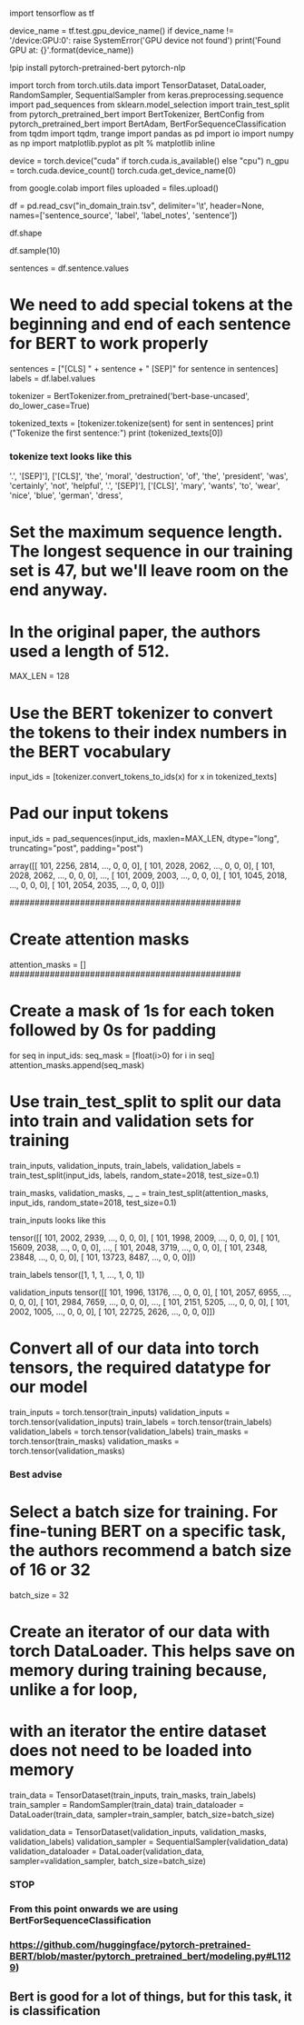 import tensorflow as tf

device_name = tf.test.gpu_device_name()
if device_name != '/device:GPU:0':
  raise SystemError('GPU device not found')
print('Found GPU at: {}'.format(device_name))

!pip install pytorch-pretrained-bert pytorch-nlp



import torch
from torch.utils.data import TensorDataset, DataLoader, RandomSampler, SequentialSampler
from keras.preprocessing.sequence import pad_sequences
from sklearn.model_selection import train_test_split
from pytorch_pretrained_bert import BertTokenizer, BertConfig
from pytorch_pretrained_bert import BertAdam, BertForSequenceClassification
from tqdm import tqdm, trange
import pandas as pd
import io
import numpy as np
import matplotlib.pyplot as plt
% matplotlib inline

device = torch.device("cuda" if torch.cuda.is_available() else "cpu")
n_gpu = torch.cuda.device_count()
torch.cuda.get_device_name(0)

from google.colab import files
uploaded = files.upload()

df = pd.read_csv("in_domain_train.tsv", delimiter='\t', header=None, names=['sentence_source', 'label', 'label_notes', 'sentence'])

df.shape

df.sample(10)

sentences = df.sentence.values

# We need to add special tokens at the beginning and end of each sentence for BERT to work properly
sentences = ["[CLS] " + sentence + " [SEP]" for sentence in sentences]
labels = df.label.values



tokenizer = BertTokenizer.from_pretrained('bert-base-uncased', do_lower_case=True)

tokenized_texts = [tokenizer.tokenize(sent) for sent in sentences]
print ("Tokenize the first sentence:")
print (tokenized_texts[0])


### tokenize text looks like this 

'.',
  '[SEP]'],
 ['[CLS]',
  'the',
  'moral',
  'destruction',
  'of',
  'the',
  'president',
  'was',
  'certainly',
  'not',
  'helpful',
  '.',
  '[SEP]'],
 ['[CLS]',
  'mary',
  'wants',
  'to',
  'wear',
  'nice',
  'blue',
  'german',
  'dress',



# Set the maximum sequence length. The longest sequence in our training set is 47, but we'll leave room on the end anyway. 
# In the original paper, the authors used a length of 512.
MAX_LEN = 128

# Use the BERT tokenizer to convert the tokens to their index numbers in the BERT vocabulary
input_ids = [tokenizer.convert_tokens_to_ids(x) for x in tokenized_texts]

# Pad our input tokens
input_ids = pad_sequences(input_ids, maxlen=MAX_LEN, dtype="long", truncating="post", padding="post")

array([[ 101, 2256, 2814, ...,    0,    0,    0],
       [ 101, 2028, 2062, ...,    0,    0,    0],
       [ 101, 2028, 2062, ...,    0,    0,    0],
       ...,
       [ 101, 2009, 2003, ...,    0,    0,    0],
       [ 101, 1045, 2018, ...,    0,    0,    0],
       [ 101, 2054, 2035, ...,    0,    0,    0]])


##############################################
# Create attention masks
attention_masks = []
##############################################

# Create a mask of 1s for each token followed by 0s for padding
for seq in input_ids:
  seq_mask = [float(i>0) for i in seq]
  attention_masks.append(seq_mask)



# Use train_test_split to split our data into train and validation sets for training

train_inputs, validation_inputs, train_labels, validation_labels = train_test_split(input_ids, labels, random_state=2018, test_size=0.1)

train_masks, validation_masks, _, _ = train_test_split(attention_masks, input_ids, random_state=2018, test_size=0.1)


train_inputs looks like this 

tensor([[  101,  2002,  2939,  ...,     0,     0,     0],
        [  101,  1998,  2009,  ...,     0,     0,     0],
        [  101, 15609,  2038,  ...,     0,     0,     0],
        ...,
        [  101,  2048,  3719,  ...,     0,     0,     0],
        [  101,  2348, 23848,  ...,     0,     0,     0],
        [  101, 13723,  8487,  ...,     0,     0,     0]])

train_labels
tensor([1, 1, 1,  ..., 1, 0, 1])


validation_inputs
tensor([[  101,  1996, 13176,  ...,     0,     0,     0],
        [  101,  2057,  6955,  ...,     0,     0,     0],
        [  101,  2984,  7659,  ...,     0,     0,     0],
        ...,
        [  101,  2151,  5205,  ...,     0,     0,     0],
        [  101,  2002,  1005,  ...,     0,     0,     0],
        [  101, 22725,  2626,  ...,     0,     0,     0]])

    


# Convert all of our data into torch tensors, the required datatype for our model

train_inputs = torch.tensor(train_inputs)
validation_inputs = torch.tensor(validation_inputs)
train_labels = torch.tensor(train_labels)
validation_labels = torch.tensor(validation_labels)
train_masks = torch.tensor(train_masks)
validation_masks = torch.tensor(validation_masks)



### Best advise ###

# Select a batch size for training. For fine-tuning BERT on a specific task, the authors recommend a batch size of 16 or 32
batch_size = 32

# Create an iterator of our data with torch DataLoader. This helps save on memory during training because, unlike a for loop, 
# with an iterator the entire dataset does not need to be loaded into memory

train_data = TensorDataset(train_inputs, train_masks, train_labels)
train_sampler = RandomSampler(train_data)
train_dataloader = DataLoader(train_data, sampler=train_sampler, batch_size=batch_size)

validation_data = TensorDataset(validation_inputs, validation_masks, validation_labels)
validation_sampler = SequentialSampler(validation_data)
validation_dataloader = DataLoader(validation_data, sampler=validation_sampler, batch_size=batch_size)

###
### STOP 
### From this point onwards we are using BertForSequenceClassification 
### https://github.com/huggingface/pytorch-pretrained-BERT/blob/master/pytorch_pretrained_bert/modeling.py#L1129)

## Bert is good for a lot of things, but for this task, it is classification


